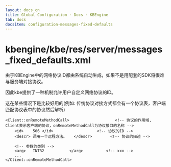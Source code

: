 ```yaml
---
layout: docs_cn
title: Global Configuration · Docs · KBEngine
tab: docs
docsitem: configuration-messages-fixed-defaults
---
```


kbengine/kbe/res/server/messages_fixed_defaults.xml
===================

由于KBEngine中的网络协议ID都由系统自动生成，如果不是用配套的SDK将很难与服务端对接协议。

因此kbe提供了一种机制允许用户自定义网络协议的ID。

这在某些情况下是比较好用的(例如: 传统协议对接方式都会有一个协议表，客户端匹配协议表中的协议然后解析)

	<Client::onRemoteMethodCall>					<!-- 协议的作用域, Client表示客户端的协议，onRemoteMethodCall为协议接口的名称 -->
		<id>	506	</id>					<!-- 协议的ID -->
		<descr>	调用一个远程方法。	</descr>		<!-- 协议的描述 -->

		<!-- 参数的类别 -->
		<arg>	INT32			</arg>			<!-- xxx -->
		...
	</Client::onRemoteMethodCall>